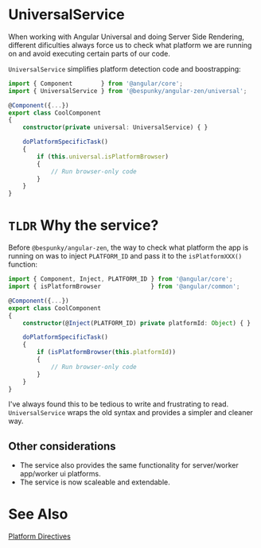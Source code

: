 # UniversalService
When working with Angular Universal and doing Server Side Rendering, different dificulties always force us to check what platform we are running on and avoid executing certain parts of our code.

`UniversalService` simplifies platform detection code and boostrapping:
```typescript
import { Component        } from '@angular/core';
import { UniversalService } from '@bespunky/angular-zen/universal';

@Component({...})
export class CoolComponent
{ 
    constructor(private universal: UniversalService) { }

    doPlatformSpecificTask()
    {  
        if (this.universal.isPlatformBrowser)
        {
            // Run browser-only code
        }
    }
}
```

# `TLDR` Why the service?
Before `@bespunky/angular-zen`, the way to check what platform the app is running on was to inject `PLATFORM_ID` and pass it to the `isPlatformXXX()` function:

```typescript
import { Component, Inject, PLATFORM_ID } from '@angular/core';
import { isPlatformBrowser              } from '@angular/common';

@Component({...})
export class CoolComponent
{ 
    constructor(@Inject(PLATFORM_ID) private platformId: Object) { }

    doPlatformSpecificTask()
    {  
        if (isPlatformBrowser(this.platformId))
        {
            // Run browser-only code
        }
    }
}
```

I've always found this to be tedious to write and frustrating to read.
`UniversalService` wraps the old syntax and provides a simpler and cleaner way.

## Other considerations
* The service also provides the same functionality for server/worker app/worker ui platforms.
* The service is now scaleable and extendable.

# See Also
[ Platform Directives ](/Modules/UniversalModule/Platform-Directives)